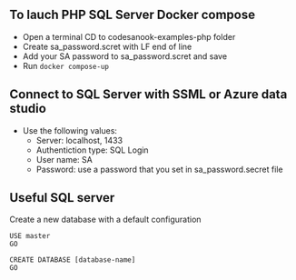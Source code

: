 ## To lauch PHP SQL Server Docker compose 

- Open a terminal CD to codesanook-examples-php folder
- Create sa_password.scret with LF end of line
- Add your SA password to sa_password.scret and save
- Run `docker compose-up`


## Connect to SQL Server with SSML or Azure data studio
- Use the following values: 
    - Server: localhost, 1433 
    - Authentiction type: SQL Login
    - User name: SA
    - Password: use a password that you set in sa_password.secret file

## Useful SQL server

Create a new database with a default configuration
```
USE master
GO

CREATE DATABASE [database-name]
GO
```
